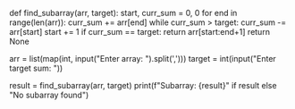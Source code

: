 def find_subarray(arr, target):
    start, curr_sum = 0, 0
    for end in range(len(arr)):
        curr_sum += arr[end]
        while curr_sum > target:
            curr_sum -= arr[start]
            start += 1
        if curr_sum == target:
            return arr[start:end+1]
    return None

arr = list(map(int, input("Enter array: ").split(',')))
target = int(input("Enter target sum: "))

result = find_subarray(arr, target)
print(f"Subarray: {result}" if result else "No subarray found")

